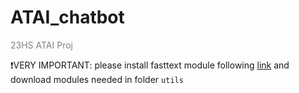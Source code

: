 # ATAI_chatbot
<span style="color:gray"> 23HS ATAI Proj </span>



❗VERY IMPORTANT: please install fasttext module following [link](https://github.com/facebookresearch/fastText) and download modules needed in folder `utils`
